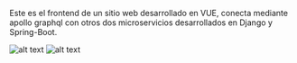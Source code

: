 Este es el frontend de un sitio web desarrollado en VUE, conecta mediante apollo graphql con otros dos microservicios desarrollados en Django y Spring-Boot.

![alt text](https://i.imgur.com/cUoLNC0.png)
![alt text](https://i.imgur.com/xR9mv1J.png)
